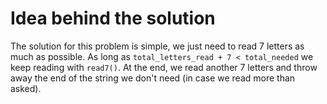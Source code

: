# Idea behind the solution

The solution for this problem is simple, we just need to read 7 letters as much as possible. As long as `total_letters_read + 7 < total_needed` we keep reading with `read7()`. At the end, we read another 7 letters and throw away the end of the string we don't need (in case we read more than asked).
